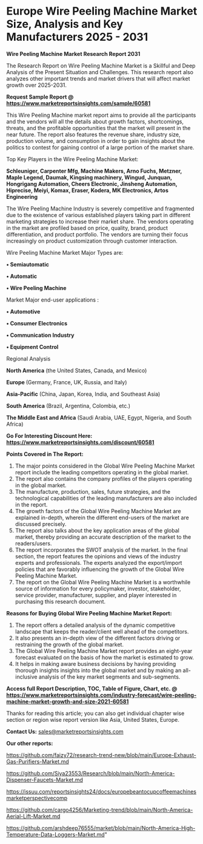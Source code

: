  # Europe Wire Peeling Machine Market Size, Analysis and Key Manufacturers 2025 - 2031

<strong>Wire Peeling Machine Market Research Report 2031</strong>

The Research Report on Wire Peeling Machine Market is a Skillful and Deep Analysis of the Present Situation and Challenges. This research report also analyzes other important trends and market drivers that will affect market growth over 2025-2031.

<strong>Request Sample Report @ <a href=https://www.marketreportsinsights.com/sample/60581>https://www.marketreportsinsights.com/sample/60581</a></strong>

This Wire Peeling Machine market report aims to provide all the participants and the vendors will all the details about growth factors, shortcomings, threats, and the profitable opportunities that the market will present in the near future. The report also features the revenue share, industry size, production volume, and consumption in order to gain insights about the politics to contest for gaining control of a large portion of the market share.

Top Key Players in the Wire Peeling Machine Market:

<strong>Schleuniger, Carpenter Mfg, Machine Makers, Arno Fuchs, Metzner, Maple Legend, Daumak, Kingsing machinery, Wingud, Junquan, Hongrigang Automation, Cheers Electronic, Jinsheng Automation, Hiprecise, Meiyi, Komax, Eraser, Kodera, MK Electronics, Artos Engineering</strong>

The Wire Peeling Machine Industry is severely competitive and fragmented due to the existence of various established players taking part in different marketing strategies to increase their market share. The vendors operating in the market are profiled based on price, quality, brand, product differentiation, and product portfolio. The vendors are turning their focus increasingly on product customization through customer interaction.

Wire Peeling Machine Market Major Types are:

<strong>• Semiautomatic

• Automatic

• Wire Peeling Machine</strong>

Market Major end-user applications :

<strong>• Automotive

• Consumer Electronics

• Communication Industry

• Equipment Control</strong>

Regional Analysis

</u><strong><b>North America</b></strong> (the United States, Canada, and Mexico)

<strong><b>Europe </b></strong>(Germany, France, UK, Russia, and Italy)

<strong><b>Asia-Pacific</b></strong> (China, Japan, Korea, India, and Southeast Asia)

<strong><b>South America</b></strong> (Brazil, Argentina, Colombia, etc.)

<strong><b>The Middle East and Africa</b></strong> (Saudi Arabia, UAE, Egypt, Nigeria, and South Africa)

<strong>Go For Interesting Discount Here: <a href=https://www.marketreportsinsights.com/discount/60581>https://www.marketreportsinsights.com/discount/60581</a></strong>

<strong>Points Covered in The Report:</strong>
<ol>
  <li>The major points considered in the Global Wire Peeling Machine Market report include the leading competitors operating in the global market.</li>
  <li>The report also contains the company profiles of the players operating in the global market.</li>
  <li>The manufacture, production, sales, future strategies, and the technological capabilities of the leading manufacturers are also included in the report.</li>
  <li>The growth factors of the Global Wire Peeling Machine Market are explained in-depth, wherein the different end-users of the market are discussed precisely.</li>
  <li>The report also talks about the key application areas of the global market, thereby providing an accurate description of the market to the readers/users.</li>
  <li>The report incorporates the SWOT analysis of the market. In the final section, the report features the opinions and views of the industry experts and professionals. The experts analyzed the export/import policies that are favorably influencing the growth of the Global Wire Peeling Machine Market.</li>
  <li>The report on the Global Wire Peeling Machine Market is a worthwhile source of information for every policymaker, investor, stakeholder, service provider, manufacturer, supplier, and player interested in purchasing this research document.</li>
</ol>
<strong>Reasons for Buying Global Wire Peeling Machine Market Report:</strong>

<ol>
  <li>The report offers a detailed analysis of the dynamic competitive landscape that keeps the reader/client well ahead of the competitors.</li>
  <li>It also presents an in-depth view of the different factors driving or restraining the growth of the global market.</li>
  <li>The Global Wire Peeling Machine Market report provides an eight-year forecast evaluated on the basis of how the market is estimated to grow.</li>
  <li>It helps in making aware business decisions by having providing thorough insights insights into the global market and by making an all-inclusive analysis of the key market segments and sub-segments.</li>
</ol>
<strong>Access full Report Description, TOC, Table of Figure, Chart, etc. @ <a href=https://www.marketreportsinsights.com/industry-forecast/wire-peeling-machine-market-growth-and-size-2021-60581>https://www.marketreportsinsights.com/industry-forecast/wire-peeling-machine-market-growth-and-size-2021-60581</a></strong>


Thanks for reading this article; you can also get individual chapter wise section or region wise report version like Asia, United States, Europe.

<strong>Contact Us:</strong>
sales@marketreportsinsights.com

<strong>Our other reports:</strong>

<a href=https://github.com/faizy72/research-trend-new/blob/main/Europe-Exhaust-Gas-Purifiers-Market.md>https://github.com/faizy72/research-trend-new/blob/main/Europe-Exhaust-Gas-Purifiers-Market.md</a>

<a href=https://github.com/Siya23553/Research/blob/main/North-America-Dispenser-Faucets-Market.md>https://github.com/Siya23553/Research/blob/main/North-America-Dispenser-Faucets-Market.md</a>

<a href=https://issuu.com/reportsinsights24/docs/europebeantocupcoffeemachinesmarketperspectivecomp>https://issuu.com/reportsinsights24/docs/europebeantocupcoffeemachinesmarketperspectivecomp</a>

<a href=https://github.com/cargo4256/Marketing-trend/blob/main/North-America-Aerial-Lift-Market.md>https://github.com/cargo4256/Marketing-trend/blob/main/North-America-Aerial-Lift-Market.md</a>

<a href=https://github.com/arshdeep76555/market/blob/main/North-America-High-Temperature-Data-Loggers-Market.md>https://github.com/arshdeep76555/market/blob/main/North-America-High-Temperature-Data-Loggers-Market.md</a>"
